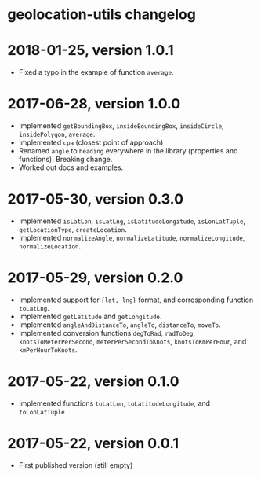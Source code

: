 # geolocation-utils changelog


# 2018-01-25, version 1.0.1

- Fixed a typo in the example of function `average`.


# 2017-06-28, version 1.0.0

- Implemented `getBoundingBox`, `insideBoundingBox`, `insideCircle`, `insidePolygon`, `average`.
- Implemented `cpa` (closest point of approach)
- Renamed `angle` to `heading` everywhere in the library (properties and functions). Breaking change.
- Worked out docs and examples.


# 2017-05-30, version 0.3.0

- Implemented `isLatLon`, `isLatLng`, `isLatitudeLongitude`, `isLonLatTuple`, `getLocationType`, `createLocation`.
- Implemented `normalizeAngle`, `normalizeLatitude`, `normalizeLongitude`, `normalizeLocation`.


# 2017-05-29, version 0.2.0

- Implemented support for `{lat, lng}` format, and corresponding function `toLatLng`.
- Implemented `getLatitude` and `getLongitude`.
- Implemented `angleAndDistanceTo`, `angleTo`, `distanceTo`, `moveTo`.
- Implemented conversion functions `degToRad`, `radToDeg`, `knotsToMeterPerSecond`, `meterPerSecondToKnots`, `knotsToKmPerHour`, and `kmPerHourToKnots`.


# 2017-05-22, version 0.1.0

- Implemented functions `toLatLon`, `toLatitudeLongitude`, and `toLonLatTuple`


# 2017-05-22, version 0.0.1

- First published version (still empty)
